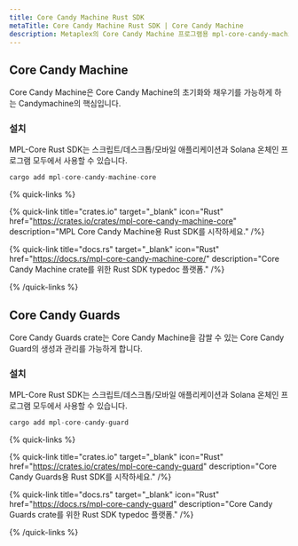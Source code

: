 ```yaml
---
title: Core Candy Machine Rust SDK
metaTitle: Core Candy Machine Rust SDK | Core Candy Machine
description: Metaplex의 Core Candy Machine 프로그램용 mpl-core-candy-machine Rust SDK를 시작하세요.
---
```


## Core Candy Machine

Core Candy Machine은 Core Candy Machine의 초기화와 채우기를 가능하게 하는 Candymachine의 핵심입니다.

### 설치

MPL-Core Rust SDK는 스크립트/데스크톱/모바일 애플리케이션과 Solana 온체인 프로그램 모두에서 사용할 수 있습니다.

```rust
cargo add mpl-core-candy-machine-core
```

{% quick-links %}

{% quick-link title="crates.io" target="_blank" icon="Rust" href="https://crates.io/crates/mpl-core-candy-machine-core" description="MPL Core Candy Machine용 Rust SDK를 시작하세요." /%}

{% quick-link title="docs.rs" target="_blank" icon="Rust" href="https://docs.rs/mpl-core-candy-machine-core/" description="Core Candy Machine crate를 위한 Rust SDK typedoc 플랫폼." /%}

{% /quick-links %}

## Core Candy Guards

Core Candy Guards crate는 Core Candy Machine을 감쌀 수 있는 Core Candy Guard의 생성과 관리를 가능하게 합니다.

### 설치

MPL-Core Rust SDK는 스크립트/데스크톱/모바일 애플리케이션과 Solana 온체인 프로그램 모두에서 사용할 수 있습니다.

```rust
cargo add mpl-core-candy-guard
```

{% quick-links %}

{% quick-link title="crates.io" target="_blank" icon="Rust" href="https://crates.io/crates/mpl-core-candy-guard" description="Core Candy Guards용 Rust SDK를 시작하세요." /%}

{% quick-link title="docs.rs" target="_blank" icon="Rust" href="https://docs.rs/mpl-core-candy-guard" description="Core Candy Guards crate를 위한 Rust SDK typedoc 플랫폼." /%}

{% /quick-links %}